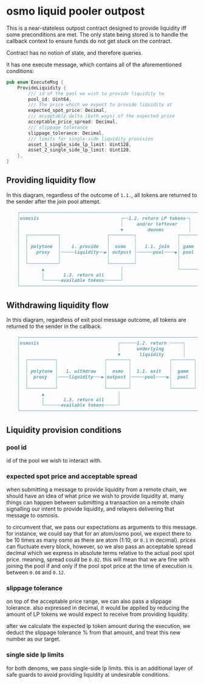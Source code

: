 # osmo liquid pooler outpost

This is a near-stateless outpost contract designed to provide liquidity iff some preconditions are met. The only state being stored is to handle the callback context
to ensure funds do not get stuck on the contract.

Contract has no notion of state, and therefore queries.

It has one execute message, which contains all of the aforementioned conditions:

```rust
pub enum ExecuteMsg {
    ProvideLiquidity {
        /// id of the pool we wish to provide liquidity to
        pool_id: Uint64,
        /// the price which we expect to provide liquidity at
        expected_spot_price: Decimal,
        /// acceptable delta (both ways) of the expected price
        acceptable_price_spread: Decimal,
        /// slippage tolerance
        slippage_tolerance: Decimal,
        /// limits for single-side liquidity provision
        asset_1_single_side_lp_limit: Uint128,
        asset_2_single_side_lp_limit: Uint128,
    },
}
```

## Providing liquidity flow

In this diagram, regardless of the outcome of `1.1.`, all tokens are returned
to the sender after the join pool attempt.

```md
    ┌─────────────────────────────────────────────────────────────────────┐
    │osmosis                              ┌──1.2. return LP tokens─┐      │
    │                                     │     and/or leftover    │      │
    │                                     ▼         denoms         │      │
    │  ┌───────────┐                 ┌─────────┐               ┌───────┐  │
    │  │           │                 │         │               │       │  │
    │  │ polytone  │    1. provide   │  osmo   │   1.1. join   │ gamm  │  │
    │  │   proxy   │─────liquidity──▶│ outpost │──────pool────▶│ pool  │  │
    │  │           │                 │         │               │       │  │
    │  └───────────┘                 └─────────┘               │       │  │
    │        ▲                            │                    └───────┘  │
    │        │       1.3. return all      │                               │
    │        └──────available tokens──────┘                               │
    └─────────────────────────────────────────────────────────────────────┘
```

## Withdrawing liquidity flow

In this diagram, regardless of exit pool message outcome, all tokens are
returned to the sender in the callback.

```md
    ┌─────────────────────────────────────────────────────────────────────┐
    │osmosis                             ┌──────1.2. return ─────┐        │
    │                                    │      underlying       │        │
    │                                    ▼       liquidity       │        │
    │  ┌──────────┐                 ┌────────┐              ┌────────┐    │
    │  │          │                 │        │              │        │    │
    │  │ polytone │   1. withdraw   │  osmo  │  1.1. exit   │  gamm  │    │
    │  │  proxy   │────liquidity───▶│outpost │─────pool────▶│  pool  │    │
    │  │          │                 │        │              │        │    │
    │  └──────────┘                 └────────┘              └────────┘    │
    │        ▲                           │                                │
    │        │       1.3. return all     │                                │
    │        └──────available tokens─────┘                                │
    └─────────────────────────────────────────────────────────────────────┘
```

## Liquidity provision conditions

### pool id

id of the pool we wish to interact with.

### expected spot price and acceptable spread

when submitting a message to provide liquidity from a remote chain, we should
have an idea of what price we wish to provide liquidity at. many things can
happen between submitting a transaction on a remote chain signalling our intent
to provide liquidity, and relayers delivering that message to osmosis.

to circumvent that, we pass our expectations as arguments to this message.
for instance, we could say that for an atom/osmo pool, we expect there to be
10 times as many osmo as there are atom (1:10, or `0.1` in decimal).
prices can fluctuate every block, however, so we also pass an acceptable spread
decimal which we express in absolute terms relative to the actual pool spot price.
meaning, spread could be `0.02`. this will mean that we are fine with joining the
pool if and only if the pool spot price at the time of execution is between `0.08`
and `0.12`.

### slippage tolerance

on top of the acceptable price range, we can also pass a slippage tolerance.
also expressed in decimal, it would be applied by reducing the amount of LP tokens
we would expect to receive from providing liquidity.

after we calculate the expected lp token amount during the execution, we deduct
the slippage tolerance % from that amount, and treat this new number as our target.

### single side lp limits

for both denoms, we pass single-side lp limits. this is an additional layer of safe
guards to avoid providing liquidity at undesirable conditions.

